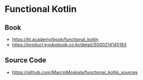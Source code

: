 # Functional Kotlin

## Book

- https://kt.academy/book/functional_kotlin
- https://product.kyobobook.co.kr/detail/S000214145193

## Source Code

- https://github.com/MarcinMoskala/functional_kotlin_sources

